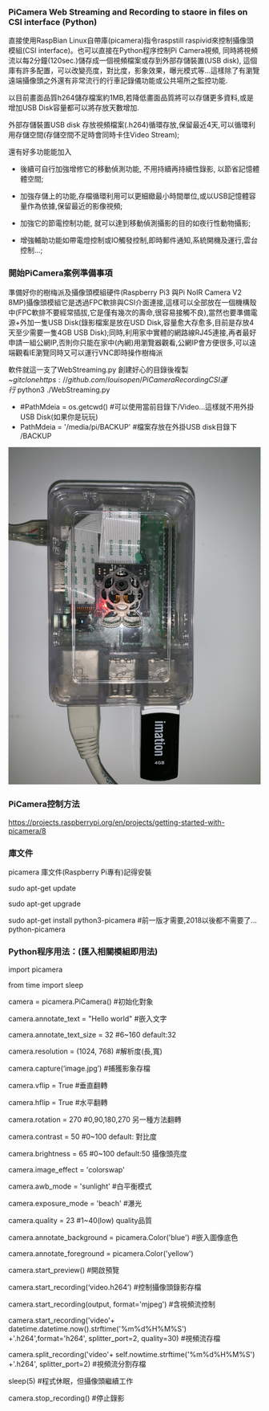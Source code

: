 ### PiCamera Web Streaming and Recording to staore in files on CSI interface (Python)
直接使用RaspBian Linux自帶庫(picamera)指令raspstill raspivid來控制攝像頭模組(CSI interface)。也可以直接在Python程序控制Pi Camera視頻, 同時將視頻流以每2分鐘(120sec.)儲存成一個視頻檔案或存到外部存儲裝置(USB disk), 這個庫有許多配置，可以改變亮度，對比度，影象效果，曝光模式等...這樣除了有瀏覽遠端攝像頭之外還有非常流行的行車記錄儀功能或公共場所之監控功能.

以目前畫面品質h264儲存檔案約1MB,若降低畫面品質將可以存儲更多資料,或是增加USB Disk容量都可以將存放天數增加.

外部存儲裝置USB disk 存放視頻檔案(.h264)循環存放,保留最近4天,可以循環利用存儲空間(存儲空間不足時會同時卡住Video Stream);

還有好多功能能加入
* 後續可自行加強增修它的移動偵測功能, 不用持續再持續性錄影, 以節省記憶體體空間;

* 加強存儲上的功能,存檔循環利用可以更細緻最小時間單位,或以USB記憶體容量作為依據,保留最近的影像視頻;

* 加強它的節電控制功能, 就可以達到移動偵測攝影的目的如夜行性動物攝影;

* 增強輔助功能如帶電燈控制或IO觸發控制,即時郵件通知,系統開機及運行,雲台控制...;

### 開始PiCamera案例準備事項
準備好你的樹梅派及攝像頭模組硬件(Raspberry Pi3 與Pi NoIR Camera V2 8MP)攝像頭模組它是透過FPC軟排與CSI介面連接,這樣可以全部放在一個機構殼中(FPC軟排不要經常插拔,它是僅有幾次的壽命,很容易接觸不良),當然也要準備電源+外加一隻USB Disk(錄影檔案是放在USD Disk,容量愈大存愈多,目前是存放4天至少需要一隻4GB USB Disk);同時,利用家中實體的網路線RJ45連接,再者最好申請一組公網IP,否則你只能在家中(內網)用瀏覽器觀看,公網IP會方便很多,可以遠端觀看IE瀏覽同時又可以運行VNC即時操作樹梅派

軟件就這一支了WebStreaming.py 創建好心的目錄後複製~$git clone https://github.com/louisopen/PiCameraRecordingCSI
運行~$python3 ./WebStreaming.py

* #PathMdeia = os.getcwd()     #可以使用當前目錄下/Video...這樣就不用外掛USB Disk(如果你是玩玩)
* PathMdeia = '/media/pi/BACKUP'    #檔案存放在外掛USB disk目錄下 /BACKUP

![快照](S__19193858.jpg)

### PiCamera控制方法
https://projects.raspberrypi.org/en/projects/getting-started-with-picamera/8

### 庫文件
picamera 庫文件(Raspberry Pi專有)記得安裝

sudo apt-get update

sudo apt-get upgrade

sudo apt-get install python3-picamera  #前一版才需要,2018以後都不需要了... python-picamera

### Python程序用法：(匯入相關模組即用法)
import picamera

from time import sleep

camera = picamera.PiCamera()    #初始化對象

camera.annotate_text = "Hello world"    #嵌入文字

camera.annotate_text_size = 32  #6~160 default:32

camera.resolution = (1024, 768) #解析度(長,寬)

camera.capture(‘image.jpg’) #捕獲影象存檔

camera.vflip = True #垂直翻轉

camera.hflip = True #水平翻轉

camera.rotation = 270   #0,90,180,270 另一種方法翻轉

camera.contrast = 50    #0~100 default:  對比度

camera.brightness = 65  #0~100 default:50 攝像頭亮度

camera.image_effect = 'colorswap'

camera.awb_mode = 'sunlight'   #白平衡模式

camera.exposure_mode = 'beach' #瀑光

camera.quality = 23 #1~40(low) quality品質

camera.annotate_background = picamera.Color('blue') #嵌入圖像底色

camera.annotate_foreground = picamera.Color('yellow')

camera.start_preview()  #開啟預覽

camera.start_recording(‘video.h264’)    #控制攝像頭錄影存檔

camera.start_recording(output, format='mjpeg')  #含視頻流控制

camera.start_recording('video'+ datetime.datetime.now().strftime('%m%d%H%M%S') +'.h264',format='h264', splitter_port=2, quality=30)  #視頻流存檔

camera.split_recording('video'+ self.nowtime.strftime('%m%d%H%M%S') +'.h264', splitter_port=2) #視頻流分割存檔


sleep(5)    #程式休眠，但攝像頭繼續工作

camera.stop_recording() #停止錄影

